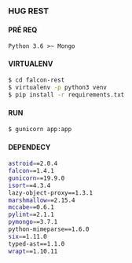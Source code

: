 ### HUG REST

#### PRÉ REQ

`
Python 3.6 >~
Mongo
`

#### VIRTUALENV

```bash
$ cd falcon-rest
$ virtualenv -p python3 venv
$ pip install -r requirements.txt
```

#### RUN

```bash
$ gunicorn app:app
```


#### DEPENDECY

```bash
astroid==2.0.4
falcon==1.4.1
gunicorn==19.9.0
isort==4.3.4
lazy-object-proxy==1.3.1
marshmallow==2.15.4
mccabe==0.6.1
pylint==2.1.1
pymongo==3.7.1
python-mimeparse==1.6.0
six==1.11.0
typed-ast==1.1.0
wrapt==1.10.11
```